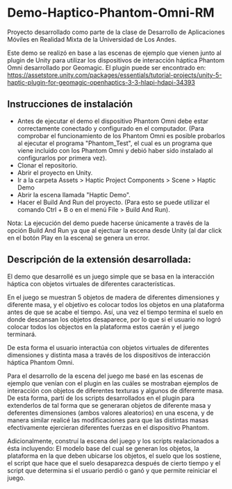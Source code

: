# Demo-Haptico-Phantom-Omni-RM

Proyecto desarrollado como parte de la clase de Desarrollo de Aplicaciones Móviles en Realidad Mixta de la Universidad de Los Andes.

Este demo se realizó en base a las escenas de ejemplo que vienen junto al plugin de Unity para utilizar los dispositivos de interacción háptica Phantom Omni desarrollado por Geomagic. El plugin puede ser encontrado en: https://assetstore.unity.com/packages/essentials/tutorial-projects/unity-5-haptic-plugin-for-geomagic-openhaptics-3-3-hlapi-hdapi-34393 

## Instrucciones de instalación

- Antes de ejecutar el demo el dispositivo Phantom Omni debe estar correctamente conectado y configurado en el computador. (Para comprobar el funcionamiento de los Phantom Omni es posible probarlos al ejecutar el programa "Phantom_Test", el cual es un programa que viene incluido con los Phantom Omni y debió haber sido instalado al configurarlos por primera vez).
- Clonar el repositorio.
- Abrir el proyecto en Unity.
- Ir a la carpeta Assets > Haptic Project Components > Scene > Haptic Demo
- Abrir la escena llamada "Haptic Demo".
- Hacer el Build And Run del proyecto. (Para esto se puede utilizar el comando Ctrl + B o en el menú File > Build And Run).

Nota: La ejecución del demo puede hacerse únicamente a través de la opción Build And Run ya que al ejectuar la escena desde Unity (al dar click en el botón Play en la escena) se genera un error.


## Descripción de la extensión desarrollada:

El demo que desarrollé es un juego simple que se basa en la interacción háptica con objetos virtuales de diferentes características. 

En el juego se muestran 5 objetos de madera de diferentes dimensiones y diferente masa, y el objetivo es colocar todos los objetos en una plataforma antes de que se acabe el tiempo. Así, una vez el tiempo termina el suelo en donde descansan los objetos desaparece, por lo que si el usuario no logró colocar todos los objectos en la plataforma estos caerán y el juego terminará.

De esta forma el usuario interactúa con objetos virtuales de diferentes dimensiones y distinta masa a través de los dispositivos de interacción háptica Phantom Omni. 

Para el desarrollo de la escena del juego me basé en las escenas de ejemplo que venían con el plugin en las cuáles se mostraban ejemplos de interacción con objetos de diferentes texturas y algunos de diferente masa. De esta forma, partí de los scripts desarrollados en el plugin para extenderlos de tal forma que se generaran objetos de diferente masa y deferentes dimensiones (ambos valores aleatorios) en una escena, y de manera similar realicé las modificaciones para que las distintas masas efectivamente ejercieran diferentes fuerzas en el dispositivo Phantom.

Adicionalmente, construí la escena del juego y los scripts realacionados a ésta incluyendo: El modelo base del cual se generan los objetos, la plataforma en la que deben ubicarse los objetos, el suelo que los sostiene, el script que hace que el suelo desaparezca después de cierto tiempo y el script que determina si el usuario perdió o ganó y que permite reiniciar el juego.



